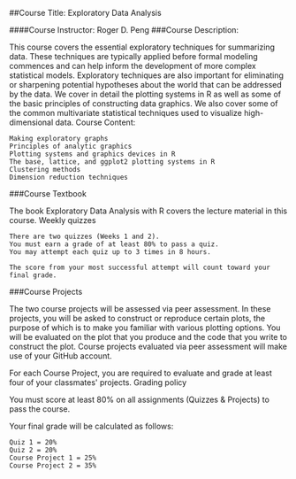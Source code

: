 ##Course Title: Exploratory Data Analysis

####Course Instructor: Roger D. Peng
###Course Description:

This course covers the essential exploratory techniques for summarizing data. These techniques are typically applied before formal modeling commences and can help inform the development of more complex statistical models. Exploratory techniques are also important for eliminating or sharpening potential hypotheses about the world that can be addressed by the data. We cover in detail the plotting systems in R as well as some of the basic principles of constructing data graphics. We also cover some of the common multivariate statistical techniques used to visualize high-dimensional data.
Course Content:

    Making exploratory graphs
    Principles of analytic graphics
    Plotting systems and graphics devices in R
    The base, lattice, and ggplot2 plotting systems in R
    Clustering methods
    Dimension reduction techniques

###Course Textbook

The book Exploratory Data Analysis with R covers the lecture material in this course.
Weekly quizzes

    There are two quizzes (Weeks 1 and 2).
    You must earn a grade of at least 80% to pass a quiz.
    You may attempt each quiz up to 3 times in 8 hours.

    The score from your most successful attempt will count toward your final grade.

###Course Projects

The two course projects will be assessed via peer assessment. In these projects, you will be asked to construct or reproduce certain plots, the purpose of which is to make you familiar with various plotting options. You will be evaluated on the plot that you produce and the code that you write to construct the plot. Course projects evaluated via peer assessment will make use of your GitHub account.

For each Course Project, you are required to evaluate and grade at least four of your classmates' projects.
Grading policy

You must score at least 80% on all assignments (Quizzes & Projects) to pass the course.

Your final grade will be calculated as follows:

    Quiz 1 = 20%
    Quiz 2 = 20%
    Course Project 1 = 25%
    Course Project 2 = 35%